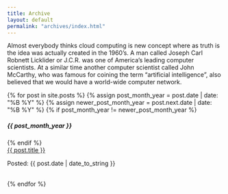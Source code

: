 ```yaml
---
title: Archive
layout: default
permalink: "archives/index.html"
---
```

<div class="page-archive">

Almost everybody thinks cloud computing is new concept where as truth is the idea was actually created in the 1960’s. A man called Joseph Carl Robnett Licklider or J.C.R. was one of America’s leading computer scientists. At a similar time another computer scientist called John McCarthy, who was famous for coining the term “artificial intelligence”, also believed that we would have a world-wide computer network.

{% for post in site.posts %}
    {% assign post_month_year = post.date | date: "%B %Y" %}
    {% assign newer_post_month_year = post.next.date | date: "%B %Y" %}
    {% if post_month_year != newer_post_month_year %}
      <h5 class="section-header-archive">
        {{ post_month_year }}
      </h5>
    {% endif %}
    <article>
      <div>
        <a href="{{ post.url | prepend:site.baseurl}}" class="post-title-archive">{{ post.title }}</a>
      </div>
      <p class="mdl-color-text--grey-800">
        Posted: {{ post.date | date_to_string }}  
      </p>
      <br />
    </article>
{% endfor %}
</div>
